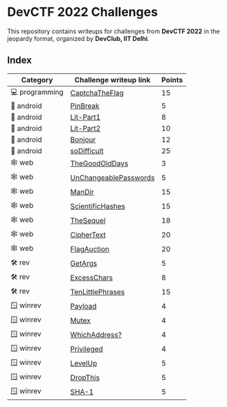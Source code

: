 # DevCTF 2022 Challenges

This repository contains writeups for challenges from **DevCTF 2022** in the
jeopardy format, organized by **DevClub, IIT Delhi**.

## Index

| Category | Challenge writeup link                                                   | Points | 
| -------- | -------------------------------------------------------------------- | ------ | 
|:computer: programming      | [CaptchaTheFlag](programming/CaptchaTheFlag)                                         | 15    | 
|:calling: android      | [PinBreak](android/PinBreak)                                             | 5    | 
|:calling: android      | [Lit-Part1](android/Lit-Part1)                                                 | 8    | 
|:calling: android      | [Lit-Part2](android/Lit-Part2)                                         | 10    | 
|:calling: android      | [Bonjour](android/bonjour)                   | 12    | 
|:calling: android      | [soDifficult](android/soDifficult)                                       | 25    | 
|:spider_web: web      | [TheGoodOldDays](web/TheGoodOldDays)                                             | 3    | 
|:spider_web: web      | [UnChangeablePasswords](web/UnChangeablePasswords)                                                   | 5    | 
|:spider_web: web      | [ManDir](web/ManDir)                                             | 15    | 
|:spider_web: web      | [ScientificHashes](web/ScientificHashes)                                       | 15    | 
|:spider_web: web      | [TheSequel](web/TheSequel)                                       | 18    | 
|:spider_web: web      | [CipherText](web/CipherText)         | 20    | 
|:spider_web: web      | [FlagAuction](web/FlagAuction)               | 20    | 
|:hammer_and_wrench: rev      | [GetArgs](rev/GetArgs)                                                       | 5    | 
|:hammer_and_wrench: rev   | [ExcessChars](rev/ExcessChars)                                      | 8    | 
|:hammer_and_wrench: rev   | [TenLittlePhrases](rev/TenLittlePhrases)                    | 15    | 
|:window: winrev      | [Payload](winrev/Payload)                           | 4    | 
|:window: winrev      | [Mutex](winrev/Mutex)                                                 | 4    | 
|:window: winrev      | [WhichAddress?](winrev/WhichAddress?)                               | 4    | 
|:window: winrev      | [Privileged](winrev/Privileged)                                         | 4    | 
|:window: winrev   | [LevelUp](winrev/LevelUp)                                  | 5    | 
|:window: winrev      | [DropThis](winrev/DropThis)                                   | 5    | 
|:window: winrev     | [SHA-1](winrevisc/SHA-1)                | 5    | 
